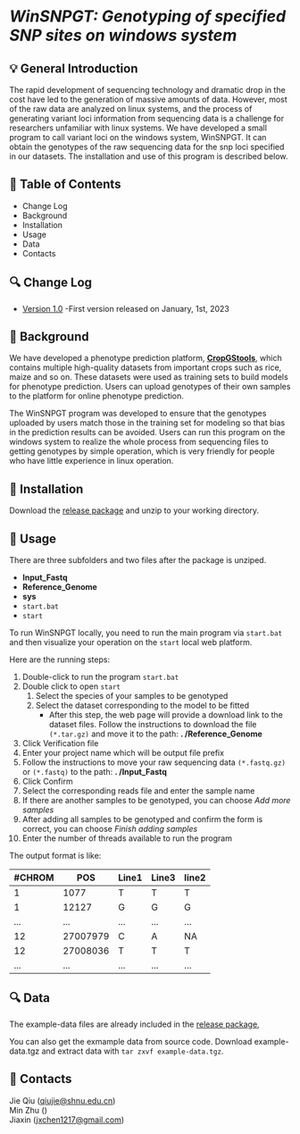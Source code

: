 # ___WinSNPGT: Genotyping of specified SNP sites on windows system___

## 💡 General Introduction
The rapid development of sequencing technology and dramatic drop in the cost have led to the generation of massive amounts of data. However, most of the raw data are analyzed on linux systems, and the process of generating variant loci information from sequencing data is a challenge for researchers unfamiliar with linux systems. We have developed a small program to call variant loci on the windows system, WinSNPGT. It can obtain the genotypes of the raw sequencing data for the snp loci specified in our datasets. The installation and use of this program is described below.

## 📘 Table of Contents

- Change Log
- Background
- Installation
- Usage
- Data
- Contacts

## 🔍 Change Log
- [Version 1.0](https://github.com/JessieChen7/WinSNPGT) -First version released on January, 1st, 2023

## 🧾 Background
We have developed a phenotype prediction platform, **[CropGStools](http://iagr.genomics.cn/)**, which contains multiple high-quality datasets from important crops such as rice, maize and so on. These datasets were used as training sets to build models for phenotype prediction. Users can upload genotypes of their own samples to the platform for online phenotype prediction.

The WinSNPGT program was developed to ensure that the genotypes uploaded by users match those in the training set for modeling so that bias in the prediction results can be avoided. Users can run this program on the windows system to realize the whole process from sequencing files to getting genotypes by simple operation, which is very friendly for people who have little experience in linux operation.


## 🌟 Installation
Download the [release package](https://github.com/JessieChen7/WinSNPGT/archive/refs/heads/main.zip) and unzip to your working directory.

## 🌟 Usage
There are three subfolders and two files after the package is unziped.

- **Input_Fastq**
- **Reference_Genome**
- **sys**
- `start.bat`
- `start`

To run WinSNPGT locally, you need to run the main program via `start.bat` and then visualize your operation on the `start` local web platform.

Here are the running steps:

1. Double-click to run the program `start.bat`
2. Double click to open `start`
	1. Select the species of your samples to be genotyped
	2. Select the dataset corresponding to the model to be fitted
		- After this step, the web page will provide a download link to the dataset files. Follow the instructions to download the file  `(*.tar.gz)` and move it to the path: **. /Reference_Genome** 
3. Click Verification file
4. Enter your project name which will be output file prefix
5. Follow the instructions to move your raw sequencing data `(*.fastq.gz)` or `(*.fastq)` to the path: **. /Input_Fastq**
6. Click Confirm
7. Select the corresponding reads file and enter the sample name
8. If there are another samples to be genotyped, you can choose *Add more samples*
9. After adding all samples to be genotyped and confirm the form is correct, you can choose *Finish adding samples*
10. Enter the number of threads available to run the program

The output format is like:

\#CHROM|POS|Line1|Line3|line2
---|---|---|---|---
1|1077|T|T|T
1|12127|G|G|G
...|...|...|...|...
12|27007979|C|A|NA
12|27008036|T|T|T
...|...|...|...|...


## 🔍 Data
The example-data files are already included in the [release package](https://github.com/JessieChen7/WinSNPGT/archive/refs/heads/main.zip),

You can also get the exmample data from source code. Download example-data.tgz and extract data with `tar zxvf example-data.tgz`.

## 👥 Contacts
Jie Qiu (qiujie@shnu.edu.cn)  
Min Zhu ()  
Jiaxin (jxchen1217@gmail.com)
